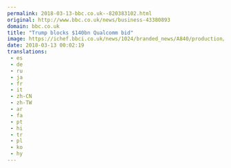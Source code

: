 ```yaml
---
permalink: 2018-03-13-bbc.co.uk--820383102.html
original: http://www.bbc.co.uk/news/business-43380893
domain: bbc.co.uk
title: "Trump blocks $140bn Qualcomm bid"
image: https://ichef.bbci.co.uk/news/1024/branded_news/A840/production/_98727034_pos8xedr.jpg
date: 2018-03-13 00:02:19
translations: 
 - es
 - de
 - ru
 - ja
 - fr
 - it
 - zh-CN
 - zh-TW
 - ar
 - fa
 - pt
 - hi
 - tr
 - pl
 - ko
 - hy
---
```


